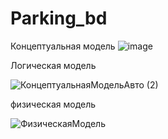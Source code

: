 # Parking_bd
Концептуальная модель
![image](https://github.com/user-attachments/assets/05ec6f4e-8650-488b-af25-4ad18ddce0b9)

Логическая модель

![КонцептуальнаяМодельАвто (2)](https://github.com/user-attachments/assets/2c4006c1-aed1-40b0-9c04-4835a19bc13a)

физическая модель 


![ФизическаяМодель](https://github.com/user-attachments/assets/3c8d9340-6da8-48d1-b1d3-b940756ca60e)
